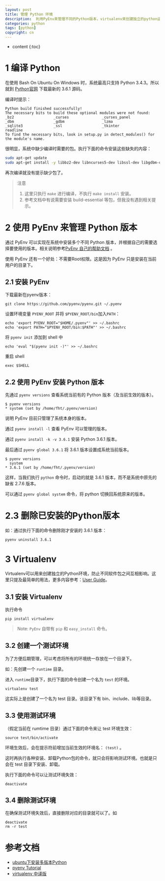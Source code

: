 ```yaml
---
layout: post
title: 管理 Python 环境
description:  利用PyEnv来管理不同的Python版本，virtualenv来创建独立的python运行环境
categories: python
tags: [python]
copyright: cn
---
```


* content
{:toc}

# 1 编译 Python

在使用 Bash On Ubuntu On Windows 时，系统最高只支持 Python 3.4.3。所以就到 [Python官网](https://www.python.org/downloads/) 下载最新的 3.6.1 源码。

编译时提示：

```
Python build finished successfully!
The necessary bits to build these optional modules were not found:
_bz2                  _curses               _curses_panel
_dbm                  _gdbm                 _lzma
_sqlite3              _ssl                  _tkinter
readline
To find the necessary bits, look in setup.py in detect_modules() for the module's name.
```

很明显，系统中缺少编译时需要的包。执行下面的命令安装这些缺失的内容：

```bash
sudo apt-get update
sudo apt-get install -y libbz2-dev libncurses5-dev libssl-dev libgdbm-dev liblzma-dev libsqlite3-dev tk8.6-dev libreadline6-dev
```

再次编译就没有提示缺少包了。

> 注意
> 1. 这里只执行 `make` 进行编译，不执行 `make install` 安装。
> 2. 参考文档中有说需要安装  build-essential 等包，但我没有遇到相关提示。

# 2 使用 PyEnv 来管理 Python 版本

通过 PyEnv 可以实现在系统中安装多个不同 Python 版本，并根据自己的需要选择要使用的版本。相关说明参考[PyEnv 自己的帮助文档](https://github.com/pyenv/pyenv/blob/master/README.md) 。

使用 PyEnv 还有一个好处：不需要Root权限。这是因为 PyEnv 只是安装在当前用户的目录下。

## 2.1 安装 PyEnv

下载最新在pyenv版本：
```
git clone https://github.com/pyenv/pyenv.git ~/.pyenv
```

设置环境变量 `PYENV_ROOT` 并将 `$PYENV_ROOT/bin`加入`PATH`：
```
echo 'export PYENV_ROOT="$HOME/.pyenv"' >> ~/.bashrc
echo 'export PATH="$PYENV_ROOT/bin:$PATH"' >> ~/.bashrc
```

将 `pyenv init` 添加到 shell 中
```
echo 'eval "$(pyenv init -)"' >> ~/.bashrc
```

重启 shell
```
exec $SHELL
```

## 2.2 使用 PyEnv 安装 Python 版本

先通过 `pyenv versions` 查看系统当前有的 Python 版本（及当前生效的版本）。
```
$ pyenv versions
* system (set by /home/fht/.pyenv/version)
```
说明 PyEnv 目前只管理了系统本身的版本。

通过  `pyenv install -l` 查看 PyEnv 可以管理的版本。

通过 `pyenv install -k -v 3.6.1` 安装 Python 3.6.1 版本。

最后通过 `pyenv global 3.6.1` 将 3.6.1 版本设置成系统当前版本。
```
$ pyenv versions
  system
* 3.6.1 (set by /home/fht/.pyenv/version)
```

这样，当我们执行 `python` 命令时，启动的就是 3.6.1 版本，而不是系统中原先的缺省 2.7.6 版本。

可以通过 `pyenv global system` 命令，将 python 切换回系统原来的版本。

# 2.3 删除已安装的Python版本

如：通过执行下面的命令删除刚才安装的 3.6.1 版本：
```
pyenv uninstall 3.6.1
```

# 3 Virtualenv

Virtualenv可以用来创建独立的Python环境，防止不同软件包之间互相影响。这里只提及最简单的用法，更多内容参考：[User Guide](https://virtualenv.pypa.io/en/stable/userguide/)。

## 3.1 安装 Virtualenv

执行命令
```
pip install virtualenv
```

> Note: `PyEnv` 自带有 `pip` 和 `easy_install` 命令。

## 3.2 创建一个测试环境

为了方便后期管理，可以考虑将所有的环境统一存放在一个目录下。

如：先创建一个 `runtime` 目录。

进入 `runtime`目录下，执行下面的命令创建一个名为 `test` 的环境。
```
virtualenv test
```
这实际上是创建了一个名为 test 目录。该目录下有 bin、include、lib等目录。

## 3.3 使用测试环境

（假定当前在 rumtime 目录）通过下面的命令来让 test 环境生效：
```
source test/bin/activate
```
环境生效后，会在提示符前增加当前生效的环境名： `(test)` 。

这时再执行各种安装、卸载Python包的命令，就只会将影响测试环境。也就是只会在 test 目录下安装、卸载。

执行下面的命令可以让测试环境失效：
```
deactivate
```

## 3.4 删除测试环境

在确保测试环境失效后，直接删除对应的目录就可以了。如
```
deactivate
rm -r test
```

# 参考文档

* [ubuntu下安装多版本Python ](http://www.cnblogs.com/ningvsban/p/4384995.html)
* [pyenv Tutorial](https://amaral.northwestern.edu/resources/guides/pyenv-tutorial)
* [virtualenv 中译版
](https://virtualenv-chinese-docs.readthedocs.io/en/latest/)
